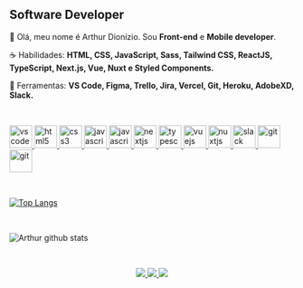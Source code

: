 
## **Software Developer**

<p align="left"> 
 🖖 Olá, meu nome é Arthur Dionízio. Sou <strong>Front-end</strong> e <strong>Mobile developer</strong>.
</p>

<p align="left">
 ☕ Habilidades: <strong>HTML, CSS, JavaScript, Sass, Tailwind CSS, ReactJS, TypeScript, Next.js, Vue, Nuxt e Styled Components.</strong>
</p>

<p align="left">
  💼 Ferramentas: <strong>VS Code, Figma, Trello, Jira, Vercel, Git, Heroku, AdobeXD, Slack.</strong>
</p>

<br>

 <p align="left">
   <a href="https://code.visualstudio.com/">
      <img src="https://cdn.jsdelivr.net/gh/devicons/devicon/icons/vscode/vscode-original.svg" alt="vscode" width="40" height="40"/>
   </a>
   <a href="https://developer.mozilla.org/pt-BR/docs/Web/HTML">
      <img src="https://cdn.jsdelivr.net/gh/devicons/devicon/icons/html5/html5-plain.svg" alt="html5" width="40" height="40"/>
   </a>
   <a href="https://developer.mozilla.org/pt-BR/docs/Web/CSS">
      <img src="https://cdn.jsdelivr.net/gh/devicons/devicon/icons/css3/css3-plain.svg" alt="css3" width="40" height="40"/>
   </a>
   <a href="https://developer.mozilla.org/en-US/docs/Web/JavaScript">
      <img src="https://cdn.jsdelivr.net/gh/devicons/devicon/icons/javascript/javascript-original.svg" alt="javascript" width="40" height="40"/>
   </a>
  <a href="https://pt-br.reactjs.org/">
      <img src="https://cdn.jsdelivr.net/gh/devicons/devicon/icons/react/react-original.svg" alt="javascript" width="40" height="40"/>
   </a>
   <a href="https://nextjs.org/">
      <img src="https://cdn.jsdelivr.net/gh/devicons/devicon/icons/nextjs/nextjs-line.svg" alt="nextjs" width="40" height="40"/>
   </a>
   <a href="https://www.typescriptlang.org/">
     <img src="https://cdn.jsdelivr.net/gh/devicons/devicon/icons/typescript/typescript-original.svg" alt="typescript" width="40" height="40"/>
    </a>
  <a href="https://vuejs.org/">
   <img src="https://cdn.jsdelivr.net/gh/devicons/devicon/icons/vuejs/vuejs-original.svg" alt="vuejs" width="40" height="40"/>
  </a>
  <a href="https://nuxtjs.org/">
   <img src="https://cdn.jsdelivr.net/gh/devicons/devicon/icons/nuxtjs/nuxtjs-original.svg" alt="nuxtjs" width="40" height="40"/>
  </a>
   <a href="https://www.slack.com">
      <img src="https://cdn.jsdelivr.net/gh/devicons/devicon/icons/slack/slack-original.svg" alt="slack" width="40" height="40"/>
   </a>
  <a href="https://sass-lang.com/">
      <img src="https://cdn.jsdelivr.net/gh/devicons/devicon/icons/sass/sass-original.svg" alt="git" width="40" height="40"/>
   </a>
   <a href="https://git-scm.com/">
      <img src="https://cdn.jsdelivr.net/gh/devicons/devicon/icons/git/git-original.svg" alt="git" width="40" height="40"/>
   </a>
</p>

<br>

[![Top Langs](https://github-readme-stats.vercel.app/api/top-langs/?username=dionart&langs_count=8)](https://github.com/anuraghazra/github-readme-stats)

<br />

![Arthur github stats](https://github-readme-stats.vercel.app/api?username=dionart&show_icons=true&theme=dark)

<br />

<p align="center">
  <a href="https://www.instagram.com/diionart/" alt="Instagram">
    <img src="https://img.shields.io/badge/-Instagram-2047A4?style=for-the-badge&logo=Instagram&logoColor=FFFFFF&link=https://www.instagram.com/iuricode"/>
  </a>
  
  <a href="https://www.linkedin.com/in/dionart" alt="Linkedin">
    <img src="https://img.shields.io/badge/-Linkedin-2047A4?style=for-the-badge&logo=Linkedin&logoColor=FFFFFF&link=https://www.linkedin.com/in/iuricode"/>
  </a>
  
  <a href = "mailto: arthurdaao@hotmail.com" alt="Email">
    <img src="https://img.shields.io/badge/-Email-2047A4?style=for-the-badge&logo=Gmail&logoColor=FFFFFF"/>
  </a>
</p>
